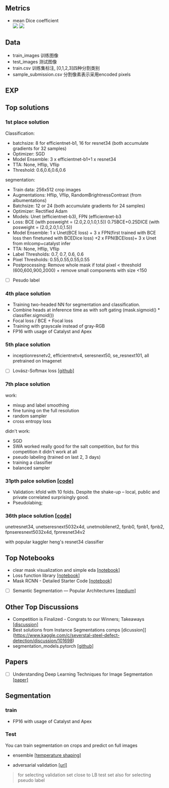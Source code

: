 
## Metrics  
- mean Dice coefficient  
![](https://img-blog.csdn.net/20180607161135809?watermark/2/text/aHR0cHM6Ly9ibG9nLmNzZG4ubmV0L2xlZ2VuZF9odWE=/font/5a6L5L2T/fontsize/400/fill/I0JBQkFCMA==/dissolve/70)
![](https://i.bmp.ovh/imgs/2020/04/e26c6cf0e5d79934.png)


## Data  
- train_images 训练图像   
-  test_images 测试图像  
- train.csv 训练集标注, [0,1,2,3]四种分割类别
- sample_submission.csv 分割像素表示采用encoded pixels


## EXP  







## Top solutions  
### 1st place solution 

Classification:
- batchsize: 8 for efficientnet-b1, 16 for resnet34 (both accumulate gradients for 32 samples)
- Optimizer: SGD
- Model Ensemble:
3 x efficientnet-b1+1 x resnet34
- TTA: None, Hflip, Vflip
- Threshold: 0.6,0.6,0.6,0.6


segmentation:
- Train data: 256x512 crop images
- Augmentations: Hflip, Vflip, RandomBrightnessContrast (from albumentations)
- Batchsize: 12 or 24 (both accumulate gradients for 24 samples)
- Optimizer: Rectified Adam
- Models: Unet (efficientnet-b3), FPN (efficientnet-b3
- Loss:
BCE (with posweight = (2.0,2.0,1.0,1.5)) 0.75BCE+0.25DICE (with posweight = (2.0,2.0,1.0,1.5))
- Model Ensemble:
1 x Unet(BCE loss) + 3 x FPN(first trained with BCE loss then finetuned with BCEDice loss) +2 x FPN(BCEloss)+ 3 x Unet from mlcomp+catalyst infer
- TTA: None, Hflip, Vflip
- Label Thresholds: 0.7, 0.7, 0.6, 0.6
- Pixel Thresholds: 0.55,0.55,0.55,0.55
- Postprocessing:
Remove whole mask if total pixel < threshold (600,600,900,2000) + remove small components with size <150
- [ ]  Pesudo label  




### 4th place solution  
- Training two-headed NN for segmentation and classification.
- Combine heads at inference time as with soft gating (mask.sigmoid() * classifier.sigmoid())
- Focal loss / BCE + Focal loss
- Training with grayscale instead of gray-RGB
- FP16 with usage of Catalyst and Apex


### 5th place solution
- inceptionresnetv2, efficientnetv4, seresnext50, se_resnext101, all pretrained on Imagenet
- [ ] Lovász-Softmax loss [[github]](https://github.com/bermanmaxim/LovaszSoftmax)



### 7th place solution 
work:
- mixup and label smoothing
- fine tuning on the full resolution
- random sampler
- cross entropy loss

didn't work:
- SGD
- SWA worked really good for the salt competition, but for this competition it didn't work at all
- pseudo labeling (trained on last 2, 3 days)
- training a classifier
- balanced sampler


### 31pth palce solution  [[code]](https://github.com/Diyago/Severstal-Steel-Defect-Detection)
- Validation: kfold with 10 folds. Despite the shake-up – local, public and private correlated surprisingly good.
- Pseudolabing;

### 36th place solution  [[code]](https://github.com/mobassir94/Severstal-Steel-Defect-Detection-Kaggle)
unetresnet34, unetseresnext5032x4d,
unetmobilenet2, fpnb0, fpnb1, fpnb2, fpnseresnext5032x4d,
fpnresnet34v2

with popular kaggler heng's resnet34 classifier


## Top Notebooks  
- clear mask visualization and simple eda [[notebook]](https://www.kaggle.com/go1dfish/clear-mask-visualization-and-simple-eda)  
- Loss function library [[notebook]](https://www.kaggle.com/bigironsphere/loss-function-library-keras-pytorch)  
- Mask RCNN - Detailed Starter Code [[notebook]](https://www.kaggle.com/robinteuwens/mask-rcnn-detailed-starter-code)
- [ ]  Semantic Segmentation — Popular Architectures [[medium]](https://towardsdatascience.com/semantic-segmentation-popular-architectures-dff0a75f39d0) 

## Other Top Discussions
- Competition is Finalized - Congrats to our Winners; Takeaways [[discussion]](https://www.kaggle.com/c/severstal-steel-defect-detection/discussion/114394)  
- Best solutions from Instance Segmentations comps [dicussion]](https://www.kaggle.com/c/severstal-steel-defect-detection/discussion/101698)
- segmentation_models.pytorch [[github]](https://github.com/qubvel/segmentation_models.pytorch)



## Papers
- [ ]  Understanding Deep Learning Techniques for Image Segmentation [[paper]](https://arxiv.org/pdf/1907.06119v1.pdf)   
  

## Segmentation  


### train
- FP16 with usage of Catalyst and Apex




### Test  
You can train segmentation on crops and predict on full images
- ensemble 
[[temperature shaping]](https://www.kaggle.com/c/severstal-steel-defect-detection/discussion/107716)  

- adversarial validation  [[url]](https://www.kaggle.com/kevinbonnes/adversarial-validation)
> for selecting validation set close to LB test set
> also for selecting pseudo label




